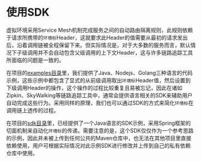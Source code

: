 # 使用SDK

虚拟环境采用Service Mesh机制完成服务之间的自动路由隔离规则，此规则依赖于请求所携带的`环境标`Header，这就要求此Header的值需要从最初的请求发出后，沿着调用链被全程保留下来。但实际情况是，对于大多数的服务而言，默认情况下子级调用并不会自动包含父级调用的上下文Header，这与许多链路追踪工具所面临的问题是一致的。

在项目的[examples目录](https://github.com/alibaba/virtual-environment/tree/master/examples)里，我们提供了Java、Nodejs、Golang三种语言的代码示例，这些示例中都包含了显式的从前级调用取出`环境标`Header值，然后设置到下级调用Header的操作，这个操作的过程比较重复且易被忘记，因此在诸如Zipkin、SkyWalking等链路追踪工具中，通常会提供语言相关的SDK来辅助用户自动完成这些行为。采用同样的原理，我们也可以通过SDK的方式来简化`环境标`在调用链上透传的过程。

在项目的[sdk目录](https://github.com/alibaba/virtual-environment/tree/master/sdk/java)里，已经提供了一个Java语言的SDK示例，采用Spring框架的切面机制来自动化`环境标`的传递。需要注意的是，这个SDK仅仅作为一个参考思路的示例，因此并未被上传到任何公共的Maven仓库中，也无法在其他项目里直接依赖使用，用户可根据实际情况对此示例SDK进行修改并上传到自己的私有依赖仓库中使用。
